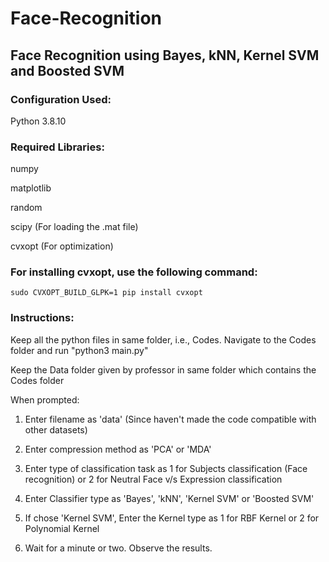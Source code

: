 # Face-Recognition
## Face Recognition using Bayes, kNN, Kernel SVM and Boosted SVM 


### Configuration Used:
Python 3.8.10

### Required Libraries:

numpy

matplotlib

random

scipy (For loading the .mat file)

cvxopt (For optimization)

### For installing cvxopt, use the following command:
```
sudo CVXOPT_BUILD_GLPK=1 pip install cvxopt
```
### Instructions:

Keep all the python files in same folder, i.e., Codes.
Navigate to the Codes folder and run "python3 main.py"

Keep the Data folder given by professor in same folder which contains the Codes folder

When prompted:
1) Enter filename as 'data' (Since haven't made the code compatible with other datasets)

2) Enter compression method as 'PCA' or 'MDA'

3) Enter type of classification task as 1 for Subjects classification (Face recognition) 
   or 2 for Neutral Face v/s Expression classification

4) Enter Classifier type as 'Bayes', 'kNN', 'Kernel SVM' or 'Boosted SVM'

5) If chose 'Kernel SVM', Enter the Kernel type as 1 for RBF Kernel or 2 for Polynomial Kernel

6) Wait for a minute or two. Observe the results.
